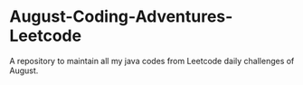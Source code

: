 # August-Coding-Adventures-Leetcode

A repository to maintain all my java codes from Leetcode daily challenges of August.
